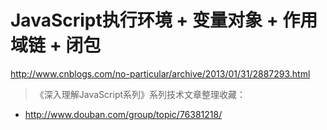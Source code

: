 # JavaScript执行环境 + 变量对象 + 作用域链 + 闭包

<http://www.cnblogs.com/no-particular/archive/2013/01/31/2887293.html>

> 《深入理解JavaScript系列》系列技术文章整理收藏：
+ <http://www.douban.com/group/topic/76381218/>

